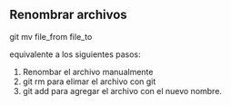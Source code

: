 ## Renombrar archivos 

git mv  file_from file_to 


equivalente a los siguientes pasos:

1. Renombar el archivo manualmente 
2. git rm  para elimar el archivo con git 
3. git add para agregar el archivo con el nuevo nombre.  

